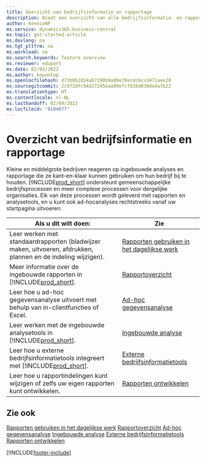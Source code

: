 ```yaml
---
title: Overzicht van bedrijfsinformatie en rapportage
description: Biedt een overzicht van alle bedrijfsinformatie- en rapportagefuncties die worden ondersteund in het Business Central-product.
author: KennieNP
ms.service: dynamics365-business-central
ms.topic: get-started-article
ms.devlang: na
ms.tgt_pltfrm: na
ms.workload: na
ms.search.keywords: feature overview
ms.reviewer: edupont
ms.date: 02/03/2022
ms.author: kepontop
ms.openlocfilehash: d73b9b2d24ab7390b9a80e70ecdc6ccd471aee20
ms.sourcegitcommit: 2c972dfc94d27245eaa99efcf638d030dedafb22
ms.translationtype: HT
ms.contentlocale: nl-NL
ms.lasthandoff: 02/09/2022
ms.locfileid: "8104077"
---
```

# <a name="business-intelligence-and-reporting-overview"></a>Overzicht van bedrijfsinformatie en rapportage

Kleine en middelgrote bedrijven reageren op ingebouwde analyses en rapportage die ze kant-en-klaar kunnen gebruiken om hun bedrijf bij te houden. [!INCLUDE[prod_short](includes/prod_short.md)] ondersteunt gemeenschappelijke bedrijfsprocessen en meer complexe processen voor dergelijke organisaties. Elk van deze processen wordt geleverd met rapporten en analysetools, en u kunt ook ad-hocanalyses rechtstreeks vanaf uw startpagina uitvoeren.  

| Als u dit wilt doen: | Zie |
| --- | --- |
| Leer werken met standaardrapporten (bladwijzer maken, uitvoeren, afdrukken, plannen en de indeling wijzigen). | [Rapporten gebruiken in het dagelijkse werk](reports-use-reports.md) |
| Meer informatie over de ingebouwde rapporten in [!INCLUDE[prod_short](includes/prod_short.md)]. |[Rapportoverzicht](reports-available-reports.md)|
| Leer hoe u ad-hoc gegevensanalyse uitvoert met behulp van in-clientfuncties of Excel. | [Ad-hoc gegevensanalyse](reports-adhoc-analysis.md) |
| Leer werken met de ingebouwde analysetools in [!INCLUDE[prod_short](includes/prod_short.md)].| [Ingebouwde analyse](reports-built-in-analytics.md) |
| Leer hoe u externe bedrijfsinformatietools integreert met [!INCLUDE[prod_short](includes/prod_short.md)].| [Externe bedrijfsinformatietools](reports-external-analysis.md) |
|Leer hoe u rapportindelingen kunt wijzigen of zelfs uw eigen rapporten kunt ontwikkelen. |[Rapporten ontwikkelen](reports-develop-reports.md)|

## <a name="see-also"></a>Zie ook

[Rapporten gebruiken in het dagelijkse werk](reports-use-reports.md)
[Rapportoverzicht](reports-available-reports.md)
[Ad-hoc gegevensanalyse](reports-adhoc-analysis.md)
[Ingebouwde analyse](reports-built-in-analytics.md)
[Externe bedrijfsinformatietools](reports-external-analysis.md)
[Rapporten ontwikkelen](reports-develop-reports.md)


[!INCLUDE[footer-include](includes/footer-banner.md)]
